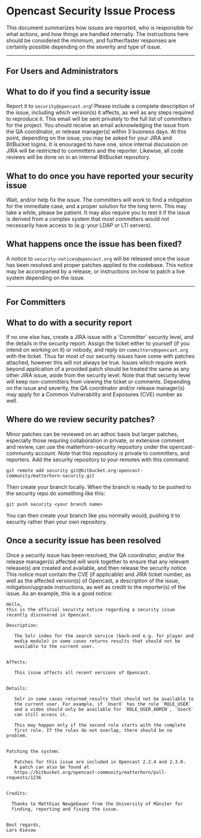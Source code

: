 Opencast Security Issue Process
===============================

This document summarizes how issues are reported, who is responsible for what actions, and how things are handled
internally. The instructions here should be considered the *minimum*, and further/faster responses are certainly
possible depending on the severity and type of issue.

----------------------------

For Users and Administrators
----------------------------

What to do if you find a security issue
---------------------------------------

Report it to `security@opencast.org`! Please include a complete description of the issue, including which version(s) it
affects, as well as any steps required to reproduce it. This email will be sent privately to the full list of
committers for the project. You should receive an email acknowledging the issue from the QA coordinator, or release
manager(s) within 3 business days. At this point, depending on the issue, you may be asked for your JIRA and BitBucket
logins. It is enouraged to have one, since internal discussion on JIRA will be restricted to committers and the
reporter. Likewise, all code reviews will be done on in an internal BitBucket repository.

What to do once you have reported your security issue
-----------------------------------------------------

Wait, and/or help fix the issue. The committers will work to find a mitigation for the immediate case, and a proper
solution for the long term. This may take a while, please be patient. It may also require you to test it if the issue
is derived from a complex system that most committers would not necessarily have access to (e.g: your LDAP or LTI
servers).

What happens once the issue has been fixed?
-------------------------------------------
A notice to `security-notices@opencast.org` will be released once the issue has been resolved and proper patches applied
to the codebase. This notice may be accompanied by a release, or instructions on how to patch a live system depending
on the issue.


----------------------------

For Committers
--------------

What to do with a security report
---------------------------------

If no one else has, create a JIRA issue with a 'Committer' security level, and the details in the security report.
Assign the ticket either to yourself (if you intend on working on it) or nobody, and reply on `committers@opencast.org`
with the ticket. Thus far most of our security issues have come with patches attached, however this will not always be
true. Issues which require work beyond application of a provided patch should be treated the same as any other JIRA
issue, aside from the security level. Note that that security level will keep non-committers from viewing the ticket
or comments. Depending on the issue and severity, the QA coordinator and/or release manager(s) may apply for a Common
 Vulnerability and Exposures (CVE) number as well.

Where do we review security patches?
------------------------------------

Minor patches can be reviewed on an adhoc basis but larger patches, especially those requring collaboration in private,
or extensive comment and review, can use the matterhorn-security repository under the opencast-community account. Note
that this repository is private to committers, and reporters. Add the security repository to your remotes with this
command:

```no-highlight
git remote add security git@bitbucket.org:opencast-community/matterhorn-security.git
```

Then create your branch locally. When the branch is ready to be pushed to the security repo do something like this:

```no-highlight
git push security <your branch name>
```

You can then create your branch like you normally would, pushing it to security rather than your own repository.

Once a security issue has been resolved
---------------------------------------

Once a security issue has been resolved, the QA coordinator, and/or the release manager(s) affected will work together
to ensure that any relevant release(s) are created and available, and then release the security notice. This notice
must contain the CVE (if applicable) and JIRA ticket number, as well as the affected version(s) of Opencast, a
description of the issue, mitigation/upgrade instructions, as well as credit to the reporter(s) of the issue. As an
example, this is a good notice:

```no-highlight
Hello,
this is the official security notice regarding a security issue
recently discovered in Opencast.

Description:

   The Solr index for the search service (back-end e.g. for player and
   media module) in some cases returns results that should not be
   available to the current user.


Affects:

   This issue affects all recent versions of Opencast.


Details:

   Solr in some cases returned results that should not be available to
   the current user. For example, if `UserX` has the role `ROLE_USER`
   and a video should only be available for `ROLE_USER_ADMIN`, `UserX`
   can still access it.

   This may happen only if the second role starts with the complete
   first role. If the rules do not overlap, there should be no problem.


Patching the system:

   Patches for this issue are included in Opencast 2.2.4 and 2.3.0.
   A patch can also be found at
   https://bitbucket.org/opencast-community/matterhorn/pull-requests/1236


Credits:

  Thanks to Matthias Neugebauer from the University of Münster for
  finding, reporting and fixing the issue.


Best regards,
Lars Kiesow
```
